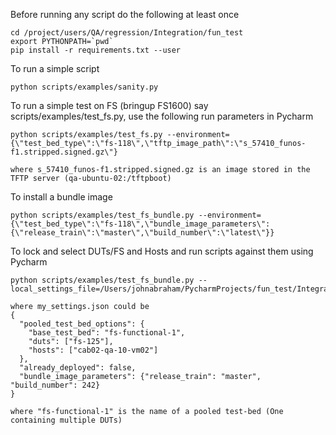 Before running any script do the following at least once
~~~
cd /project/users/QA/regression/Integration/fun_test
export PYTHONPATH=`pwd`
pip install -r requirements.txt --user
~~~

To run a simple script
~~~
python scripts/examples/sanity.py
~~~

To run a simple test on FS (bringup FS1600) say scripts/examples/test_fs.py, use the following run parameters in Pycharm
~~~
python scripts/examples/test_fs.py --environment={\"test_bed_type\":\"fs-118\",\"tftp_image_path\":\"s_57410_funos-f1.stripped.signed.gz\"}

where s_57410_funos-f1.stripped.signed.gz is an image stored in the TFTP server (qa-ubuntu-02:/tftpboot)
~~~


To install a bundle image
~~~
python scripts/examples/test_fs_bundle.py --environment={\"test_bed_type\":\"fs-118\",\"bundle_image_parameters\":{\"release_train\":\"master\",\"build_number\":\"latest\"}}

~~~

To lock and select DUTs/FS and Hosts and run scripts against them using Pycharm
~~~
python scripts/examples/test_fs_bundle.py --local_settings_file=/Users/johnabraham/PycharmProjects/fun_test/Integration/fun_test/scripts/scratch/my_settings.json

where my_settings.json could be 
{
  "pooled_test_bed_options": {
    "base_test_bed": "fs-functional-1",
    "duts": ["fs-125"],
    "hosts": ["cab02-qa-10-vm02"]
  },
  "already_deployed": false,
  "bundle_image_parameters": {"release_train": "master", "build_number": 242}
}

where "fs-functional-1" is the name of a pooled test-bed (One containing multiple DUTs)
~~~
